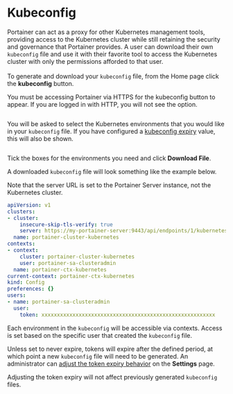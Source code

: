 # Kubeconfig

Portainer can act as a proxy for other Kubernetes management tools, providing access to the Kubernetes cluster while still retaining the security and governance that Portainer provides. A user can download their own `kubeconfig` file and use it with their favorite tool to access the Kubernetes cluster with only the permissions afforded to that user.\
\
To generate and download your `kubeconfig` file, from the Home page click the **kubeconfig** button.

You must be accessing Portainer via HTTPS for the kubeconfig button to appear. If you are logged in with HTTP, you will not see the option.

<figure><img src="..//assets/2.15-k8s-kubeconfig.gif" alt=""><figcaption></figcaption></figure>

You will be asked to select the Kubernetes environments that you would like in your `kubeconfig` file. If you have configured a [kubeconfig expiry](../../admin/settings/#kubeconfig-expiry) value, this will also be shown.&#x20;

<figure><img src="..//assets/2.15-k8s-kubeconfig-confirm.png" alt=""><figcaption></figcaption></figure>

Tick the boxes for the environments you need and click **Download File**.&#x20;

A downloaded `kubeconfig` file will look something like the example below.

Note that the server URL is set to the Portainer Server instance, not the Kubernetes cluster.

```yaml
apiVersion: v1
clusters:
- cluster:
    insecure-skip-tls-verify: true
    server: https://my-portainer-server:9443/api/endpoints/1/kubernetes
  name: portainer-cluster-kubernetes
contexts:
- context:
    cluster: portainer-cluster-kubernetes
    user: portainer-sa-clusteradmin
  name: portainer-ctx-kubernetes
current-context: portainer-ctx-kubernetes
kind: Config
preferences: {}
users:
- name: portainer-sa-clusteradmin
  user:
    token: xxxxxxxxxxxxxxxxxxxxxxxxxxxxxxxxxxxxxxxxxxxxxxxxxxxxxxxx
```

Each environment in the `kubeconfig` will be accessible via contexts. Access is set based on the specific user that created the `kubeconfig` file.

Unless set to never expire, tokens will expire after the defined period, at which point a new `kubeconfig` file will need to be generated. An administrator can [adjust the token expiry behavior](../../admin/settings/#kubeconfig-expiry) on the **Settings** page.

Adjusting the token expiry will not affect previously generated `kubeconfig` files.&#x20;
